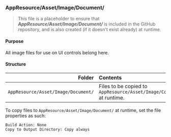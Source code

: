 ﻿### AppResource/Asset/Image/Document/
> This file is a placeholder to ensure that ***AppResource/Asset/Image/Document/*** is included in the GitHub repository, and is also
created (if it doesn't exist already) at runtime.

#### Purpose
All image files for use on UI controls belong here.

#### Structure
| Folder                                      | Contents                                                             |
|--------------------------------------------:|:---------------------------------------------------------------------|
| `AppResource/Asset/Image/Document/`         | Files to be copied to `AppResource/Asset/Image/Control/` at runtime. |

To copy files to `AppResource/Asset/Image/Document/` at runtime, set the file properties as such:
```
Build Action: None
Copy to Output Directory: Copy always
```